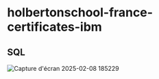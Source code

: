# holbertonschool-france-certificates-ibm
## SQL

![Capture d'écran 2025-02-08 185229](https://github.com/user-attachments/assets/3cf6f312-1524-43c6-a022-f42e1e9645c1)


